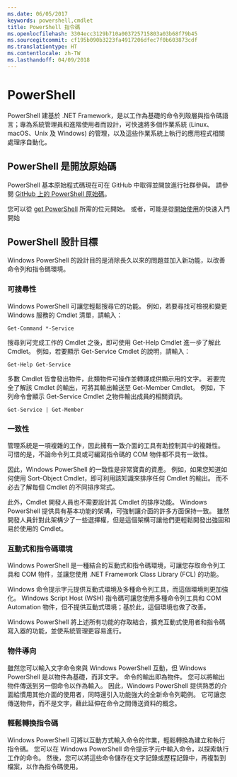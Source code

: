 ```yaml
---
ms.date: 06/05/2017
keywords: powershell,cmdlet
title: PowerShell 指令碼
ms.openlocfilehash: 3304ecc3129b710a003725715803a03b68f79b45
ms.sourcegitcommit: cf195b090b3223fa4917206dfec7f0b603873cdf
ms.translationtype: HT
ms.contentlocale: zh-TW
ms.lasthandoff: 04/09/2018
---
```

# <a name="powershell"></a>PowerShell

PowerShell 建基於 .NET Framework，是以工作為基礎的命令列殼層與指令碼語言；專為系統管理員和進階使用者而設計，可快速將多個作業系統 (Linux、macOS、Unix 及 Windows) 的管理，以及這些作業系統上執行的應用程式相關處理序自動化。

## <a name="powershell-is-open-source"></a>PowerShell 是開放原始碼

PowerShell 基本原始程式碼現在可在 GitHub 中取得並開放進行社群參與。 請參閱 [GitHub 上的 PowerShell 原始碼](https://github.com/powershell/powershell)。

您可以從 [get PowerShell](https://github.com/PowerShell/PowerShell#get-powershell) 所需的位元開始。
或者，可能是從[開始使用](https://github.com/PowerShell/PowerShell/blob/master/docs/learning-powershell)的快速入門開始

## <a name="powershell-design-goals"></a>PowerShell 設計目標
Windows PowerShell 的設計目的是消除長久以來的問題並加入新功能，以改善命令列和指令碼環境。

### <a name="discoverability"></a>可搜尋性
Windows PowerShell 可讓您輕鬆搜尋它的功能。 例如，若要尋找可檢視和變更 Windows 服務的 Cmdlet 清單，請輸入：

```
Get-Command *-Service
```

搜尋到可完成工作的 Cmdlet 之後，即可使用 Get-Help Cmdlet 進一步了解此 Cmdlet。 例如，若要顯示 Get-Service Cmdlet 的說明，請輸入：

```
Get-Help Get-Service
```
多數 Cmdlet 皆會發出物件，此類物件可操作並轉譯成供顯示用的文字。 若要完全了解該 Cmdlet 的輸出，可將其輸出輸送至 Get-Member Cmdlet。 例如，下列命令會顯示 Get-Service Cmdlet 之物件輸出成員的相關資訊。

```
Get-Service | Get-Member
```

### <a name="consistency"></a>一致性
管理系統是一項複雜的工作，因此擁有一致介面的工具有助控制其中的複雜性。 可惜的是，不論命令列工具或可編寫指令碼的 COM 物件都不具有一致性。

因此，Windows PowerShell 的一致性是非常寶貴的資產。 例如，如果您知道如何使用 Sort-Object Cmdlet，即可利用該知識來排序任何 Cmdlet 的輸出。 而不必去了解每個 Cmdlet 的不同排序常式。

此外，Cmdlet 開發人員也不需要設計其 Cmdlet 的排序功能。 Windows PowerShell 提供具有基本功能的架構，可強制讓介面的許多方面保持一致。 雖然開發人員針對此架構少了一些選擇權，但是這個架構可讓他們更輕鬆開發出強固和易於使用的 Cmdlet。

### <a name="interactive-and-scripting-environments"></a>互動式和指令碼環境
Windows PowerShell 是一種結合的互動式和指令碼環境，可讓您存取命令列工具和 COM 物件，並讓您使用 .NET Framework Class Library (FCL) 的功能。

Windows 命令提示字元提供互動式環境及多種命令列工具，而這個環境則更加強化。 Windows Script Host (WSH) 指令碼可讓您使用多種命令列工具和 COM Automation 物件，但不提供互動式環境；基於此，這個環境也做了改善。

Windows PowerShell 將上述所有功能的存取結合，擴充互動式使用者和指令碼寫入器的功能，並使系統管理更容易進行。

### <a name="object-orientation"></a>物件導向
雖然您可以輸入文字命令來與 Windows PowerShell 互動，但 Windows PowerShell 是以物件為基礎，而非文字。 命令的輸出即為物件。 您可以將輸出物件傳送到另一個命令以作為輸入。 因此，Windows PowerShell 提供熟悉的介面給慣用其他介面的使用者，同時還引入功能強大的全新命令列範例。 它可讓您傳送物件，而不是文字，藉此延伸在命令之間傳送資料的概念。

### <a name="easy-transition-to-scripting"></a>輕鬆轉換指令碼
Windows PowerShell 可將以互動方式輸入命令的作業，輕鬆轉換為建立和執行指令碼。 您可以在 Windows PowerShell 命令提示字元中輸入命令，以探索執行工作的命令。 然後，您可以將這些命令儲存在文字記錄或歷程記錄中，再複製到檔案，以作為指令碼使用。